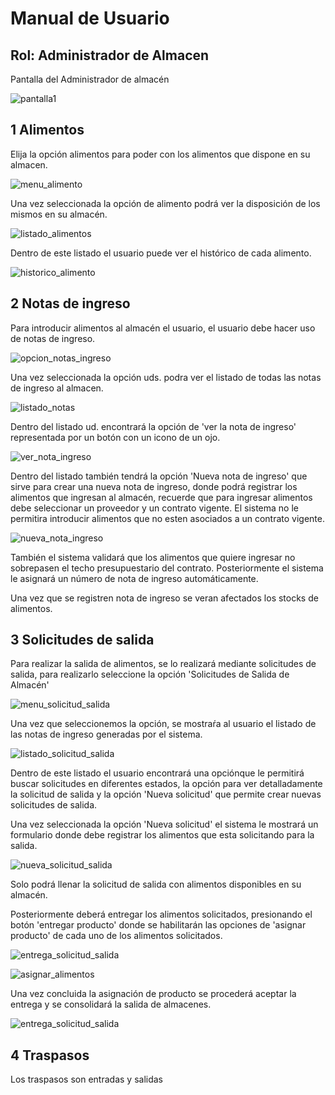# Manual de Usuario  #
## Rol: Administrador de Almacen ##

Pantalla del Administrador de almacén

![pantalla1](imagenes/principal_adm_almacen.png "Primera Pantalla")

## 1 Alimentos
Elija la opción alimentos para poder con los alimentos que dispone en su almacen.

![menu_alimento](imagenes/menu_alimento.png "Seleccione la opción de Alimentos")

Una vez seleccionada la opción de alimento podrá ver la disposición de los mismos en su almacén.

![listado_alimentos](imagenes/listado_alimentos.png  "Listado de alimentos del almacén")

Dentro de este listado el usuario puede ver el histórico de cada alimento.

![historico_alimento](imagenes/historico_alimento.png  "historico_alimento")

## 2 Notas de ingreso ##

Para introducir alimentos al almacén el usuario, el usuario debe hacer uso de notas de ingreso.

![opcion_notas_ingreso](imagenes/menu_notas_ingreso.png  "Presione la opción notas de ingreso de almacen")

Una vez seleccionada la opción uds. podra ver el listado de todas las notas de ingreso al almacen.

![listado_notas](imagenes/listado_notas_ingreso.png  "Listado de notas de ingreso")

Dentro del listado ud. encontrará la opción de 'ver la nota de ingreso' representada por un botón con un icono de un ojo.

![ver_nota_ingreso](imagenes/ver_nota_ingreso.png  "Ver nota de ingreso")

Dentro del listado también tendrá la opción 'Nueva nota de ingreso' que sirve para crear una nueva nota de ingreso, donde podrá registrar los alimentos que ingresan al almacén, recuerde que para ingresar alimentos debe seleccionar un proveedor y un contrato vigente. El sistema no le permitira introducir alimentos que no esten asociados a un contrato vigente.

![nueva_nota_ingreso](imagenes/nueva_nota_ingreso2.png  "Nueva nota de ingreso")

También el sistema validará que los alimentos que quiere ingresar no sobrepasen el techo presupuestario del contrato. Posteriormente el sistema le asignará un número de nota de ingreso automáticamente.

Una vez que se registren nota de ingreso se veran afectados los stocks de alimentos.

## 3 Solicitudes de salida ##
Para realizar la salida de alimentos, se lo realizará mediante solicitudes de salida, para realizarlo seleccione la opción 'Solicitudes de Salida de Almacén'

![menu_solicitud_salida](imagenes/menu_solicitud_salida.png  "Menu solictudes de salida")

Una vez que seleccionemos la opción, se mostraŕa al usuario el listado de las notas de ingreso generadas por el sistema.

![listado_solicitud_salida](imagenes/listado_solicitudes_salida.png  "Listado de solicitudes de salida")

Dentro de este listado el usuario encontrará una opciónque le permitirá buscar solicitudes en diferentes estados, la opción para ver detalladamente la solicitud de salida y la opción 'Nueva solicitud' que permite crear nuevas solicitudes de salida.

Una vez seleccionada la opción 'Nueva solicitud' el sistema le mostrará un formulario donde debe registrar los alimentos que esta solicitando para la salida.

![nueva_solicitud_salida](imagenes/nueva_solicitud_salida2.png  "Nueva solicitud de salida")

Solo podrá llenar la solicitud de salida con alimentos disponibles en su almacén.

Posteriormente deberá entregar los alimentos solicitados, presionando el botón 'entregar producto' donde se habilitarán las opciones de 'asignar producto' de cada uno de los alimentos solicitados.

![entrega_solicitud_salida](imagenes/entrega_solicitud_salida.png  "Entrega de la solicitud de salida")

![asignar_alimentos](imagenes/asignar_alimentos.png  "Asignar productos")

Una vez concluida la asignación de producto se procederá aceptar la entrega y se consolidará la salida de almacenes.

![entrega_solicitud_salida](imagenes/entrega_solicitud_salida2.png  "Entrega de la solicitud de salida")

## 4 Traspasos ##
Los traspasos son entradas y salidas
